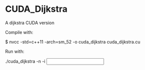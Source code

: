 # CUDA_Dijkstra

A dijkstra CUDA version

Compile with:

 $ nvcc -std=c++11 -arch=sm_52 -o cuda_dijkstra cuda_dijkstra.cu

Run with:

 ./cuda_dijkstra -n <number of threads> -i <input file>
